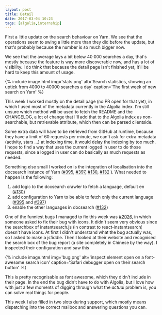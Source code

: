 ```yaml
---
layout: post
title: Detail
date: 2017-03-04 10:23
tags: [algolia,internship]
---
```


First a little update on the search behaviour on Yarn. We see that the operations seem to swing a little more than they did before the update, but that's probably because the number is so much bigger now. 

We see that the average lays a bit below 40 000 searches a day, that's mostly because the feature is way more discoverable now, and has a lot of visibility. I do think that because the detail page isn't finished yet, it'll be hard to keep this amount of usage.

{% include
	image.html
	img='stats.png'
	alt='Search statistics, showing an uptick from 4000 to 40000 searches a day'
	caption='The first week of new search on Yarn' 
%}

This week I worked mostly on the detail page (no PR open for that yet), in which I used most of the metadata currently in the Algolia index. I'm still unsure which method will be used to fetch the README and the CHANGELOG, a lot of change that I'll add that to the Algolia index as non-searchable, but retrievable attribute, which then can be parsed clientside. 

Some extra data will have to be retrieved from GitHub at runtime, because they have a limit of 60 requests per minute, we can't ask for extra metadata (activity, stars ...) at indexing time, it would delay the indexing by too much. I hope to find a way that uses the current logged in user to do those requests, since a logged in user can do basically as much requests as needed. 

Something else small I worked on is the integration of localisation into the docsearch instance of Yarn ([#395](https://github.com/yarnpkg/website/pull/395), [#397](https://github.com/yarnpkg/website/pull/397), [#130](https://github.com/algolia/docsearch-configs/pull/130), [#132](https://github.com/algolia/docsearch-configs/pull/132) ). What needed to happen is the following: 

1. add logic to the docsearch crawler to fetch a language, default en ([#130](https://github.com/algolia/docsearch-configs/pull/130))
2. add configuration to Yarn to be able to fetch only the current language ([#395](https://github.com/yarnpkg/website/pull/395) and [#397](https://github.com/yarnpkg/website/pull/397))
3. enable the other languages in docsearch ([#132](https://github.com/algolia/docsearch-configs/pull/132))

One of the funniest bugs I managed to fix this week was [#2026](https://github.com/algolia/instantsearch.js/issues/2026), in which someone asked to fix their bug with icons. It didn't seem very obvious since the searchbox of instantsearch.js (in contrast to react-instantsearch) doesn't have icons. At first I didn't understand what the bug actually was, so I asked to make a jsfiddle. Then I looked at their website and recognised the search box of the bug report (a site completely in Chinese by the way). I inspected their configuration and saw this

{% include
	image.html
	img='bug.png'
	alt='inspect element open on a font-awesome search icon'
	caption='Safari debugger open on their search button'
%}

This is pretty recognisable as font awesome, which they didn't include in their page. In the end the bug didn't have to do with Algolia, but I love how with just a few moments of digging through what the *actual* problem is, you can solve real things for people.

This week I also filled in two slots during support, which mostly means dispatching into the correct mailbox and answering questions you can. 
